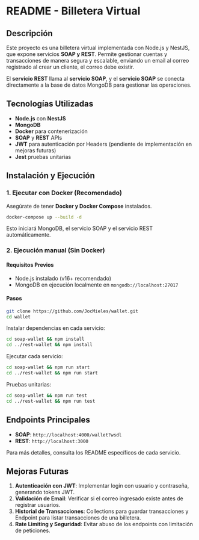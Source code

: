 # README - Billetera Virtual

## Descripción
Este proyecto es una billetera virtual implementada con Node.js y NestJS, que expone servicios **SOAP y REST**. Permite gestionar cuentas y transacciones de manera segura y escalable, enviando un email al correo registrado al crear un cliente, el correo debe existir.

El **servicio REST** llama al **servicio SOAP**, y el **servicio SOAP** se conecta directamente a la base de datos MongoDB para gestionar las operaciones.

## Tecnologías Utilizadas
- **Node.js** con **NestJS**
- **MongoDB**
- **Docker** para contenerización
- **SOAP** y **REST** APIs
- **JWT** para autenticación por Headers (pendiente de implementación en mejoras futuras)
- **Jest** pruebas unitarias

## Instalación y Ejecución

### 1. **Ejecutar con Docker** (Recomendado)
Asegúrate de tener **Docker y Docker Compose** instalados.
```sh
docker-compose up --build -d
```
Esto iniciará MongoDB, el servicio SOAP y el servicio REST automáticamente.

### 2. **Ejecución manual** (Sin Docker)
#### **Requisitos Previos**
- Node.js instalado (v16+ recomendado)
- MongoDB en ejecución localmente en `mongodb://localhost:27017`

#### **Pasos**
```sh
git clone https://github.com/JocMieles/wallet.git
cd wallet
```
Instalar dependencias en cada servicio:
```sh
cd soap-wallet && npm install
cd ../rest-wallet && npm install
```
Ejecutar cada servicio:
```sh
cd soap-wallet && npm run start
cd ../rest-wallet && npm run start
```

Pruebas unitarias:
```sh
cd soap-wallet && npm run test
cd ../rest-wallet && npm run test
```

## Endpoints Principales
- **SOAP**: `http://localhost:4000/wallet?wsdl`
- **REST**: `http://localhost:3000`

Para más detalles, consulta los README específicos de cada servicio.

## Mejoras Futuras
1. **Autenticación con JWT**: Implementar login con usuario y contraseña, generando tokens JWT.
2. **Validación de Email**: Verificar si el correo ingresado existe antes de registrar usuarios.
3. **Historial de Transacciones**: Collections para guardar transacciones y Endpoint para listar transacciones de una billetera.
4. **Rate Limiting y Seguridad**: Evitar abuso de los endpoints con limitación de peticiones.
